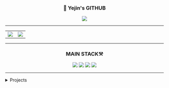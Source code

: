 <div align="center">

### 🙌 Yejin's GITHUB

<a href="https://velog.io/@yeddong/posts/">
  <img src="https://img.shields.io/badge/yeddong.log-3DDC84?style=badge&logo=Velog&logoColor=white"/>
</a>

</div>

---

<div align="center">
  <table>
    <tr>
      <td>
        <img src="https://github-readme-stats.vercel.app/api/top-langs/?username=dpwls8984&theme=transparent&layout=compact&langs_count=10"/>
      </td>
      <td>
        <img src="https://github-readme-stats.vercel.app/api?username=dpwls8984&show_icons=true&include_all_commits=true&theme=transparent"/>
      </td>
    </tr>
  </table>
</div>

---

### <div align="center">MAIN STACK⚒️</div>

<div align="center">

<img src="https://img.shields.io/badge/Spring Boot-6DB33F?style=for-the-badge&logo=Spring&logoColor=white"/>
<img src="https://img.shields.io/badge/Java-DD6620?style=for-the-badge&logo=Java&logoColor=white"/>
<img src="https://img.shields.io/badge/Python-3776AB?style=for-the-badge&logo=Python&logoColor=white"/>
<img src="https://img.shields.io/badge/MySQL-4479A1?style=for-the-badge&logo=MySQL&logoColor=white"/>

</div>

---

<details>
<summary>Projects</summary>
<div markdown="1">

|기간|프로젝트|소개|바로가기|
|:-:|:-|:-|:-:|
|<sub>2025.03-2025.06</sub> | **Scheduly** | 에브리타임 API를 활용한 개인 맞춤 대학 시간표 추천 웹앱 | [🔗Github](https://github.com/Scheduly-CESCO/BE) &nbsp; [[최종발표자료 (보기)](https://docs.google.com/viewer?url=https://raw.githubusercontent.com/Scheduly-CESCO/BE/main/종합설계-B4팀-최종-발표.pdf) |
|<sub>2024.09-2024.12</sub> | **Connect** | 은둔형 청년 대상 사회 적응 서비스 웹앱 | [🔗Github](https://github.com/Connect-GBT/Connect) &nbsp; [최종발표자료 (보기)](https://docs.google.com/viewer?url=https://raw.githubusercontent.com/Connect-GBT/Connect/main/캡스톤-최종발표.pdf) |
|<sub>2024.09-2024.12</sub> | N/A | LoL 프로게이머 경기에서 승리 시 라인별 킬 관여율 분석 | [🔗Github](https://github.com/dpwls8984/BigData_24-2) &nbsp; [발표자료 (보기)](https://docs.google.com/viewer?url=https://raw.githubusercontent.com/dpwls8984/BigData_24-2/main/빅데이터-발표자료.pdf) |
|<sub>2023.08-2023.12</sub> | N/A | 행성 데이터 시각화를 위한 웹사이트 개발 프로젝트 |  |
|<sub>2024.03-2024.05</sub> | N/A | CT 스캔 사진을 활용한 간 종양 분할 프로젝트 |[CS509_Final (보기)](https://docs.google.com/viewer?url=https://raw.githubusercontent.com/dpwls8984/BigData_24-2/main/CS509_liver_seg.pdf.pdf)|
|<sub>2023.04-2023.06</sub> | N/A | 머신러닝 기반 음식 배달 시간 예측 프로젝트 |  |

</div>
</details>
